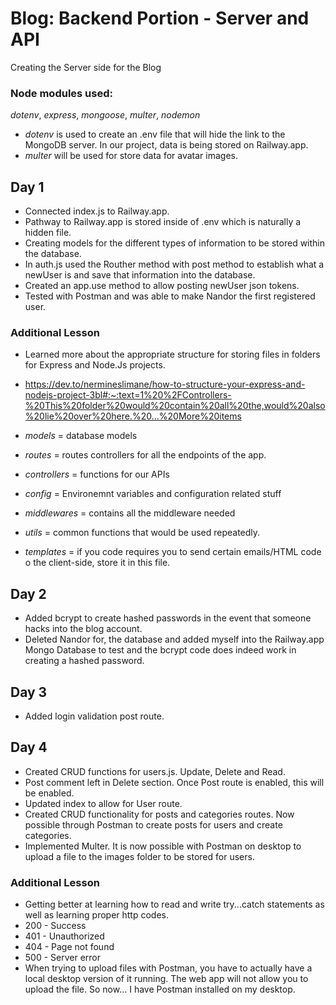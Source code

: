 # Blog: Backend Portion - Server and API
Creating the Server side for the Blog

### Node modules used:
*dotenv*, *express*, *mongoose*, *multer*, *nodemon*

- *dotenv* is used to create an .env file that will hide the link to the MongoDB server. In our project, data is being stored on Railway.app.
- *multer* will be used for store data for avatar images.


## Day 1
- Connected index.js to Railway.app.
- Pathway to Railway.app is stored inside of .env which is naturally a hidden file.
- Creating models for the different types of information to be stored within the database.
- In auth.js used the Routher method with post method to establish what a newUser is and save that information into the database.
- Created an app.use method to allow posting newUser json tokens.
- Tested with Postman and was able to make Nandor the first registered user.



### Additional Lesson
- Learned more about the appropriate structure for storing files in folders for Express and Node.Js projects.
- https://dev.to/nermineslimane/how-to-structure-your-express-and-nodejs-project-3bl#:~:text=1%20%2FControllers-%20This%20folder%20would%20contain%20all%20the,would%20also%20lie%20over%20here.%20...%20More%20items

- *models* = database models
- *routes* = routes controllers for all the endpoints of the app.
- *controllers* = functions for our APIs
- *config* = Environemnt variables and configuration related stuff
- *middlewares* = contains all the middleware needed
- *utils* = common functions that would be used repeatedly.
- *templates* = if you code requires you to send certain emails/HTML code o the client-side, store it in this file.

## Day 2
- Added bcrypt to create hashed passwords in the event that someone hacks into the blog account. 
- Deleted Nandor for, the database and added myself into the Railway.app Mongo Database to test and the bcrypt code does indeed work in creating a hashed password.

## Day 3
- Added login validation post route.

## Day 4
- Created CRUD functions for users.js. Update, Delete and Read.
- Post comment left in Delete section. Once Post route is enabled, this will be enabled.
- Updated index to allow for User route.
- Created CRUD functionality for posts and categories routes. Now possible through Postman to create posts for users and create categories.
- Implemented Multer. It is now possible with Postman on desktop to upload a file to the images folder to be stored for users.

### Additional Lesson
- Getting better at learning how to read and write try...catch statements as well as learning proper http codes.
- 200 - Success
- 401 - Unauthorized
- 404 - Page not found
- 500 - Server error
- When trying to upload files with Postman, you have to actually have a local desktop version of it running. The web app will not allow you to upload the file. So now... I have Postman installed on my desktop.
